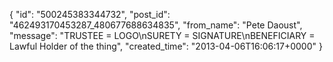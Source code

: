  {
   "id": "500245383344732",
   "post_id": "462493170453287_480677688634835",
   "from_name": "Pete Daoust",
   "message": "TRUSTEE = LOGO\nSURETY = SIGNATURE\nBENEFICIARY = Lawful Holder of the thing",
   "created_time": "2013-04-06T16:06:17+0000"
 }
